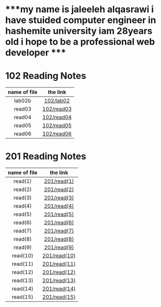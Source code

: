 


# ***my name is jaleeleh alqasrawi i have stuided computer engineer in hashemite university iam 28years old i hope to be a professional web developer ***

# 102 Reading Notes

|  name of file          | the link                                                               | 
| :---------------------:| :------------------------------------------------------------:         |     
| lab02b                 | [102/lab02](lab02b)                                                    |
| read03                 | [102/read03](read03)                                                   |
| read04                 | [102/read04](read04)                                                   |
| read05                 | [102/read05](read05)                                                   |
| read06                 | [102/read06](read6)                                                    |



# 201 Reading Notes


|  name of file          | the link                                                               | 
| :---------------------:| :------------------------------------------------------------:         |     
| read(1)                | [201/read(1)](class-01)                                                |
| read(2)                | [201/read(2)](class-02)                                                |
| read(3)                | [201/read(3)](class-03)                                                |
| read(4)                | [201/read(4)](class-04)                                                |
| read(5)                | [201/read(5)](class-05)                                                |
| read(6)                | [201/read(6)](class-06)                                                |
| read(7)                | [201/read(7)](class-07)                                                |
| read(8)                | [201/read(8)](class-08)                                                |
| read(9)                | [201/read(9)](class-09)                                                |
| read(10)               | [201/read(10)](class-10)                                               |
| read(11)               | [201/read(11)](class-11)                                               |
| read(12)               | [201/read(12)](class-12)                                               |
| read(13)               | [201/read(13)](class-13)                                               |
| read(14)               | [201/read(14)](class-14)                                               |
| read(15)               | [201/read(15)](class-15)                                               | 